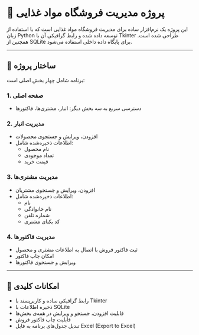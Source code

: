 # 🛒 پروژه مدیریت فروشگاه مواد غذایی

این پروژه یک نرم‌افزار ساده برای مدیریت فروشگاه مواد غذایی است که با استفاده از زبان Python توسعه داده شده و رابط گرافیکی آن با Tkinter طراحی شده است. همچنین از SQLite برای پایگاه داده داخلی استفاده می‌شود.

---

## 📁 ساختار پروژه

برنامه شامل چهار بخش اصلی است:

### 1. صفحه اصلی
- دسترسی سریع به سه بخش دیگر: انبار، مشتری‌ها، فاکتورها

### 2. مدیریت انبار
- افزودن، ویرایش و جستجوی محصولات
- اطلاعات ذخیره‌شده شامل:
  - نام محصول
  - تعداد موجودی
  - قیمت خرید

### 3. مدیریت مشتری‌ها
- افزودن، ویرایش و جستجوی مشتریان
- اطلاعات ذخیره‌شده شامل:
  - نام
  - نام خانوادگی
  - شماره تلفن
  - کد یکتای مشتری

### 4. مدیریت فاکتورها
- ثبت فاکتور فروش با اتصال به اطلاعات مشتری و محصول
- امکان چاپ فاکتور
- ویرایش و جستجوی فاکتورها

---

## 🔧 امکانات کلیدی

- رابط گرافیکی ساده و کاربرپسند با Tkinter
- ذخیره اطلاعات با SQLite
- قابلیت افزودن، جستجو و ویرایش در همه‌ی بخش‌ها
- قابلیت چاپ فاکتور فروش
- تبدیل جدول‌های برنامه به فایل Excel (Export to Excel)
